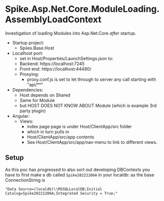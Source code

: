 # Spike.Asp.Net.Core.ModuleLoading.AssemblyLoadContext
Investigation of loading Modules into Asp.Net.Core *after* startup.

- Startup project: 
  - Spiies.Base.Host
- Localhost port: 
  - set in Host/Properties/LaunchSettings.json to:
  - Backend: https://localhost:7245
  - Front end: https://localhost:44480/
  - Proxying:
    - proxy.conf.js is set to let through to server
      any call starting with "api/**"
- Dependencies:
  - Host depends on Shared
  - Same for Module
  - but HOST DOES NOT KNOW ABOUT Module (which is example 3rd party plugin)
- Angular:
  - Views:
    - index page page is under Host/ClientApp/src folder
    - which in turn pulls in
    - Host/ClientApp/src/app contents
    - See Host/ClientApp/src/app/nav-menu to link to different views.


## Setup ##
As this poc has progressed to also sort out developing DBContexts
you have to first make a db called `Spike20221206A` in your localdb:
as the base ConnectionString is

`"Data Source=(localdb)\\MSSQLLocalDB;Initial Catalog=Spike20221206A;Integrated Security = True;"`
